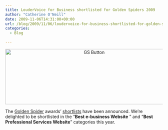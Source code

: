 ```yaml
---
title: LouderVoice for Business shortlisted for Golden Spiders 2009
author: "Catherine O'Neill"
date: 2009-11-06T14:31:00+00:00
url: /blog/2009/11/06/loudervoice-for-business-shortlisted-for-golden-spiders-2009/
categories:
  - Blog

---
```

<p style="text-align: center;">
  <a href="http://goldenspiders.ie/"><img class="aligncenter size-large wp-image-548" title="GS Button" src="https://loudervoice.com/wp-content/uploads/2009/11/06/loudervoice-for-business-shortlisted-for-golden-spiders-2009/GS-Button-1024x329.jpg" alt="GS Button" width="553" height="177" srcset="/wp-content/uploads/2009/11/06/loudervoice-for-business-shortlisted-for-golden-spiders-2009/GS-Button-1024x329.jpg 1024w, /wp-content/uploads/2009/11/06/loudervoice-for-business-shortlisted-for-golden-spiders-2009/GS-Button-300x96.jpg 300w" sizes="(max-width: 553px) 100vw, 553px" /></a>
</p>

<p style="text-align: left;">
  The <a href="http://goldenspiders.ie" target="_blank">Golden Spider</a> awards&#8217; <a href="http://goldenspiders.ie/categories.php" target="_blank">shortlists</a> have been announced. We&#8217;re delighted to be shortlisted in the &#8220;<strong>Best e-business Website</strong> &#8221; and &#8220;<strong>Best Professional Services Website</strong>&#8221; categories this year.
</p>